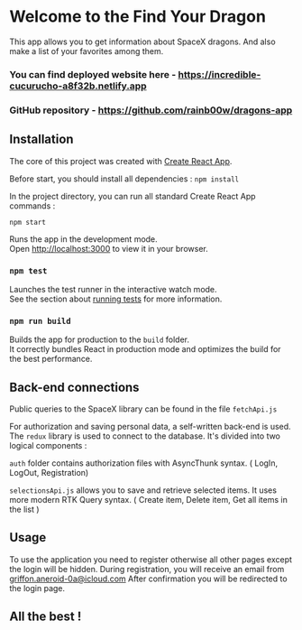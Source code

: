 # Welcome to the Find Your Dragon

This app allows you to get information about SpaceX dragons.
And also make a list of your favorites among them.

### You can find deployed website here - https://incredible-cucurucho-a8f32b.netlify.app

### GitHub repository - https://github.com/rainb00w/dragons-app


## Installation

The core of this project was created with [Create React App](https://github.com/facebook/create-react-app).

Before start, you should install all dependencies :
`npm install`

In the project directory, you can run all standard Create React App commands :

`npm start`

Runs the app in the development mode.\
Open [http://localhost:3000](http://localhost:3000) to view it in your browser.

### `npm test`

Launches the test runner in the interactive watch mode.\
See the section about [running tests](https://facebook.github.io/create-react-app/docs/running-tests) for more information.

### `npm run build`

Builds the app for production to the `build` folder.\
It correctly bundles React in production mode and optimizes the build for the best performance.

## Back-end connections

Public queries to the SpaceX library can be found in the file `fetchApi.js`

For authorization and saving personal data, a self-written back-end is used. The `redux` library is used to connect to the database. It's divided into two logical components : 

`auth` folder contains authorization files with AsyncThunk syntax. ( LogIn, LogOut, Registration)

`selectionsApi.js` allows you to save and retrieve selected items. It uses more modern RTK Query syntax. ( Create item, Delete item, Get all items in the list )

## Usage

To use the application you need to register otherwise all other pages except the login will be hidden. 
During registration, you will receive an email from griffon.aneroid-0a@icloud.com
After confirmation you will be redirected to the login page.

## All the best !
